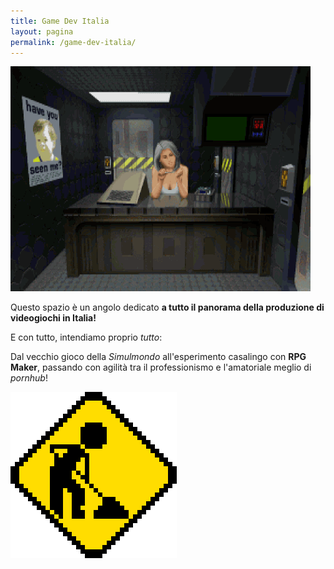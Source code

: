 ```yaml
---
title: Game Dev Italia
layout: pagina
permalink: /game-dev-italia/
---
```


![gamedev](/assets/immagini/gamedev.gif)

Questo spazio è un angolo dedicato **a tutto il panorama della produzione di videogiochi in Italia!**

E con tutto, intendiamo proprio _tutto_:

Dal vecchio gioco della _Simulmondo_ all'esperimento casalingo con **RPG Maker**, passando con agilità tra il professionismo e l'amatoriale meglio di _pornhub_!

![wip](/assets/immagini/wip.gif)
